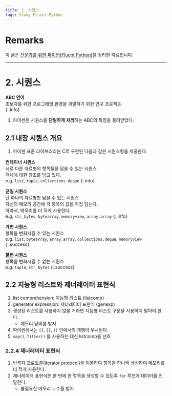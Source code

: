 ```yaml
---
title: 2. 시퀀스
tags: Study_Fluent-Python
---
```


# Remarks
이 글은 [전문가를 위한 파이썬(Fluent Python)](https://books.google.co.kr/books/about/%EC%A0%84%EB%AC%B8%EA%B0%80%EB%A5%BC_%EC%9C%84%ED%95%9C_%ED%8C%8C%EC%9D%B4%EC%8D%AC.html?id=NJpIDwAAQBAJ&printsec=frontcover&source=kp_read_button&redir_esc=y#v=onepage&q&f=false)을 정리한 자료입니다.

<!--more-->

---

# 2. 시퀀스

**ABC 언어**  
초보자를 위한 프로그래밍 환경을 개발하기 위한 연구 프로젝트  
{:.info}

1. 파이썬은 시퀀스를 **단일하게 처리**하는 ABC의 특징을 물려받았다.


## 2.1 내장 시퀀스 개요
1. 파이썬 표준 라이브러리는 C로 구현된 다음과 같은 시퀀스형을 제공한다.

**컨테이너 시퀀스**  
서로 다른 자료형의 항목들을 담을 수 있는 시퀀스  
객체에 대한 참조를 담고 있다.  
e.g. `list`, `tuple`, `collections.deque`
{:.info}

**균일 시퀀스**  
단 하나의 자료형만 담을 수 있는 시퀀스  
자신의 메모리 공간에 각 항목의 값을 직접 담는다.  
따라서, 메모리를 더 적게 사용한다.  
e.g. `str`, `bytes`, `bytearray`, `memoryview`, `array.array`
{:.info}


**가변 시퀀스**  
항목을 변화시킬 수 있는 시퀀스  
e.g. `list`, `bytearray`, `array.array`, `collections.deque`, `memoryview`  
{:.success}

**불변 시퀀스**  
항목을 변화시킬 수 없는 시퀀스  
e.g. `tuple`, `str`, `bytes`
{:.success}


## 2.2 지능형 리스트와 제너레이터 표현식
1. list comprehension: 지능형 리스트 (listcomp)
2. generator expression: 제너레이터 표현식 (genexp)
3. 생성된 리스트를 사용하지 않을 거라면 지능형 리스트 구문을 사용하지 말아야 한다.
   - 메모리 낭비를 방지
4. 파이썬에서는 `[]`, `{}`, `()` 안에서의 개행이 무시된다.
5. `map()`, `filter()` 를 사용하는 대신 listcomp를 선호

### 2.2.4 제너레이터 표현식
1. 반복자 프로토콜(iterator protocol)을 이용하여 항목을 하나씩 생성하여 메모리를 더 적게 사용한다.
2. 제너레이터 표현식은 한 번에 한 항목을 생성할 수 있도록 `for` 루프에 데이터를 전달한다.
    - 불필요한 메모리 누수를 방지
